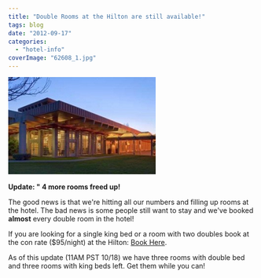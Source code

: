 ```yaml
---
title: "Double Rooms at the Hilton are still available!"
tags: blog
date: "2012-09-17"
categories: 
  - "hotel-info"
coverImage: "62608_1.jpg"
---
```


[![Grandma's House](images/62608_1-300x198.jpg "Oakland Airport Hilton")](http://www.bigbadcon.com/wp-content/uploads/2012/02/62608_1.jpg)

**Update: " 4 more rooms freed up!**

The good news is that we're hitting all our numbers and filling up rooms at the hotel. The bad news is some people still want to stay and we've booked **almost** every double room in the hotel!

If you are looking for a single king bed or a room with two doubles book at the con rate ($95/night) at the Hilton: [Book Here](http://www.hilton.com/en/hi/groups/personalized/O/OAKHIHH-BBC-20121005/index.jhtml?WT.mc_id=POG "King Beds available").

As of this update (11AM PST 10/18) we have three rooms with double bed and three rooms with king beds left. Get them while you can!
